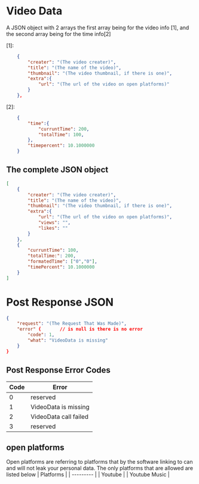 
# Video Data
A JSON object with 2 arrays the first array being for the video info [1], and the second array being for the time info[2]

[1]:
```json
	{
		"creater": "(The video creater)",
        "title": "(The name of the video)",
        "thumbnail": "(The video thumbnail, if there is one)",
        "extra":{
            "url": "(The url of the video on open platforms)"
        }
	},
```

[2]:
```json
	{
		"time":{
            "curruntTime": 200,
            "totalTime": 100,
        },
        "timepercent": 10.1000000
	}
```

## The complete JSON object
```json
[
	{
		"creater": "(The video creater)",
        "title": "(The name of the video)",
        "thumbnail": "(The video thumbnail, if there is one)",
        "extra":{
            "url": "(The url of the video on open platforms)",
            "views": "",
            "likes": ""
        }
	},
	{
		"curruntTime": 100,
		"totalTime:": 200,
		"formatedTime": ["0","0"],
        "timePercent": 10.1000000
	}
]
```



# Post Response JSON
```json
{
    "request": "(The Request That Was Made)",
    "error" {       // is null is there is no error
        "code": 1, 
        "what": "VideoData is missing" 
    }
}
```


## Post Response Error Codes
| Code | Error| 
| --------- | ------- |
| 0 | reserved | 
| 1 | VideoData is missing |
| 2 | VideoData call failed | 
| 3 | reserved | 



## open platforms
Open platforms are referring to platforms that by the software linking to can and will not leak your personal data.  The only platforms that are allowed are listed below 
| Platforms |
| --------- |
| Youtube   |
| Youtube Music |



